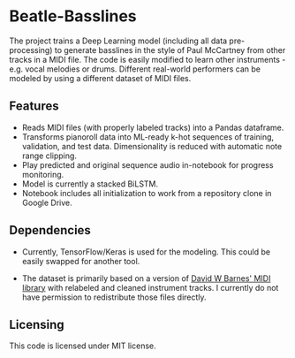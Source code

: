 # Beatle-Basslines
The project trains a Deep Learning model (including all data pre-processing) to generate basslines in the style of Paul McCartney from other tracks in a MIDI file. The code is easily modified to learn other instruments - e.g. vocal melodies or drums. Different real-world performers can be modeled by using a different dataset of MIDI files.

## Features
* Reads MIDI files (with properly labeled tracks) into a Pandas dataframe.
* Transforms pianoroll data into ML-ready k-hot sequences of training, validation, and test data. Dimensionality is reduced with automatic note range clipping.
* Play predicted and original sequence audio in-notebook for progress monitoring.
* Model is currently a stacked BiLSTM.
* Notebook includes all initialization to work from a repository clone in Google Drive.

## Dependencies
* Currently, TensorFlow/Keras is used for the modeling. This could be easily swapped for another tool.

* The dataset is primarily based on a version of [David W Barnes' MIDI library](http://www.davidbmidi.com/beatles.htm) with relabeled and cleaned instrument tracks. I currently do not have permission to redistribute those files directly.

## Licensing
This code is licensed under MIT license.
